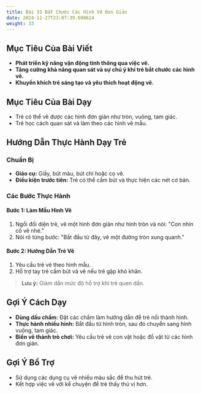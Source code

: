 ```yaml
---
title: Bài 33 Bắt Chước Các Hình Vẽ Đơn Giản 
date: 2024-11-27T23:07:39.698614
weight: 33
---
```


## Mục Tiêu Của Bài Viết
- **Phát triển kỹ năng vận động tinh thông qua việc vẽ.**
- **Tăng cường khả năng quan sát và sự chú ý khi trẻ bắt chước các hình vẽ.**
- **Khuyến khích trẻ sáng tạo và yêu thích hoạt động vẽ.**

## Mục Tiêu Của Bài Dạy
- Trẻ có thể vẽ được các hình đơn giản như tròn, vuông, tam giác.
- Trẻ học cách quan sát và làm theo các hình vẽ mẫu.

## Hướng Dẫn Thực Hành Dạy Trẻ

### Chuẩn Bị
- **Giáo cụ:** Giấy, bút màu, bút chì hoặc cọ vẽ.
- **Điều kiện trước tiên:** Trẻ có thể cầm bút và thực hiện các nét cơ bản.

### Các Bước Thực Hành
#### Bước 1: Làm Mẫu Hình Vẽ
1. Ngồi đối diện trẻ, vẽ một hình đơn giản như hình tròn và nói: "Con nhìn cô vẽ nhé."
2. Nói rõ từng bước: "Bắt đầu từ đây, vẽ một đường tròn xung quanh."

#### Bước 2: Hướng Dẫn Trẻ Vẽ
1. Yêu cầu trẻ vẽ theo hình mẫu.
2. Hỗ trợ tay trẻ cầm bút và vẽ nếu trẻ gặp khó khăn.

> **Lưu ý:** Giảm dần mức độ hỗ trợ khi trẻ quen dần.

## Gợi Ý Cách Dạy
- **Dùng dấu chấm:** Đặt các chấm làm hướng dẫn để trẻ nối thành hình.
- **Thực hành nhiều hình:** Bắt đầu từ hình tròn, sau đó chuyển sang hình vuông, tam giác.
- **Biến vẽ thành trò chơi:** Yêu cầu trẻ vẽ con vật hoặc đồ vật từ các hình đơn giản.

## Gợi Ý Bổ Trợ
- Sử dụng các dụng cụ vẽ nhiều màu sắc để thu hút trẻ.
- Kết hợp việc vẽ với kể chuyện để trẻ thấy thú vị hơn.

